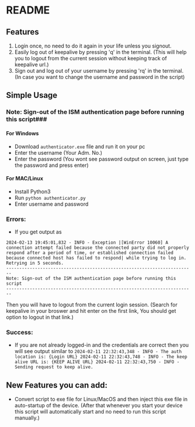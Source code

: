 # README

## Features
1. Login once, no need to do it again in your life unless you signout.
2. Easily log out of keepalive by pressing 'q' in the terminal. (This will help you to logout from the current session without keeping track of keepalive url.)
3. Sign out and log out of your username by pressing 'rq' in the terminal. (In case you want to change the username and password in the script)


## Simple Usage

### Note: Sign-out of the ISM authentication page before running this script###

#### For Windows
- Download `authenticator.exe` file and run it on your pc
- Enter the username (Your Adm. No.)
- Enter the password (You wont see password output on screen, just type the password and press enter)

#### For MAC/Linux
- Install Python3
- Run ```python authenticator.py```
- Enter username and password


### Errors:
- If you get output as
 ```
2024-02-13 19:45:01,832 - INFO - Exception |[WinError 10060] A connection attempt failed because the connected party did not properly respond after a period of time, or established connection failed because connected host has failed to respond| while trying to log in. Retrying in 5 seconds.
------------------------------------------------------------------------
Note: Sign-out of the ISM authentication page before running this script
------------------------------------------------------------------------
```
Then you will have to logout from the current login session. (Search for keepalive in your broswer and hit enter on the first link, You should get option to logout in that link.)

### Success:
- If you are not already logged-in and the credentials are correct then you will see output similar to
  `2024-02-11 22:32:43,348 - INFO - The auth location is: {Login URL}
2024-02-11 22:32:43,748 - INFO - The keep alive URL is: {KEEP ALIVE URL}
2024-02-11 22:32:43,750 - INFO - Sending request to keep alive.`


## New Features you can add:
- Convert script to exe file for Linux/MacOS and then inject this exe file in auto-startup of the device. (After that whenever you start your device this script will automatically start and no need to run this script manually.)
  
